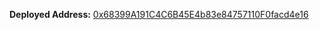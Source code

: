 
**Deployed Address:** [0x68399A191C4C6B45E4b83e84757110F0facd4e16](https://contract.mph.am/?json=https://raw.githubusercontent.com/ActionsHackathon21/deploy-upgradable-smartcontract-to-blockchain/develop-deployed/build/contracts/HelloWorld.json)
    